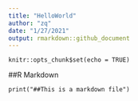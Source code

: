 ```yaml
---
title: "HelloWorld"
author: "zq"
date: "1/27/2021"
output: rmarkdown::github_document
---
```


```{r setup, include=FALSE}
knitr::opts_chunk$set(echo = TRUE)
```
##R Markdown

```{r}
print("##This is a markdown file")
```

